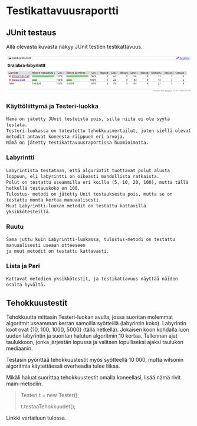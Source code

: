# Testikattavuusraportti
## JUnit testaus
Alla olevasta kuvasta näkyy JUnit testien testikattavuus.

![Testikattavuus](./Pictures/Testikattavuus_sc.PNG)

### Käyttöliittymä ja Testeri-luokka
    Nämä on jätetty JUnit testeistä pois, sillä niitä ei ole syytä testata. 
    Testeri-luokassa on toteutettu tehokkuusvertailut, joten siellä olevat metodit antavat koneesta riippuen eri arvoja.
    Nämä on jätetty testikattavuusraportissa huomioimatta.
    
### Labyrintti
    Labyrintista testataan, että algorimtit tuottavat polut alusta loppuun, eli labyrintti on oikeasti mahdollista ratkaista.
    Polut on testattu useammilla eri koilla (5, 10, 20, 100), mutta tällä hetkellä testauskoko on 100.
    Tulostus- metodi on jätetty Unit testauksesta pois, mutta se on testattu monta kertaa manuaalisesti.
    Muut Labyrintti-luokan metodit on testattu kattavilla yksikkötesteillä.
    
### Ruutu
    Sama juttu kuin Labyrintti-luokassa, tulostus-metodi on testattu manuaalisesti useaan otteeseen 
    ja muut metodit on testattu kattavasti.
    
### Lista ja Pari
    Kattavat metodien yksikkötestit, ja testikattavuus näyttää näiden osalta hyvältä.
    
## Tehokkuustestit

Tehokkuutta mittasin Testeri-luokan avulla, jossa suoritan molemmat algoritmit useamman kerran samoilla syötteillä (labyrintin koko).
Labyrintin koot ovat {10, 100, 1000, 5000} (tällä hetkellä). Jokaisen koon kohdalla luon uuden labyrintin ja suoritan halutun algoritmin 10 kertaa.
Tallennan ajat taulukkoon, jonka järjestän lopussa ja valitsen lopulliseksi ajaksi taulukon mediaanin. 

Testasin pyörittää tehokkuustestit myös syötteellä 10 000, mutta wilsonin algoritmia käytettäessä overheadia tulee liikaa.

Mikäli haluat suorittaa tehokkuustestit omalla koneellasi, lisää nämä rivit main-metodiin.
>Testeri t = new Tester();
>
>t.testaaTehokkuudet();

Linkki vertailuun tulossa.
